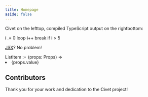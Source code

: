 ```yaml
---
title: Homepage
aside: false
---
```


<script setup>
  import Hero from './.vitepress/components/Hero.vue'
  import Contributors from './.vitepress/components/Contributors.vue'
  import Sponsors from './.vitepress/components/Sponsors.vue'
</script>

<Hero />

Civet on <span class="wide">the left</span><span class="narrow">top</span>,
compiled TypeScript output on
<span class="wide">the right</span><span class="narrow">bottom</span>:

<Playground>
i .= 0
loop
  i++
  break if i > 5
</Playground>

[JSX](/cheatsheet#jsx)? No problem!

<Playground>
ListItem := (props: Props) =>
  <li .item>{props.value}
</Playground>

<Sponsors />

## Contributors

Thank you for your work and dedication to the Civet project!

<Contributors />
